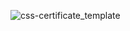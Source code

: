 ![css-certificate_template](https://github.com/user-attachments/assets/80cdc14d-5ccb-44c9-9e0f-2e773a0b3f14)
